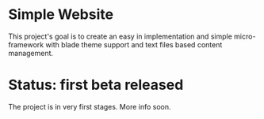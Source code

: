 # Simple Website
This project's goal is to create an easy in implementation and simple micro-framework with blade theme support and text files based content management. 

# Status: first beta released
The project is in very first stages. More info soon.

